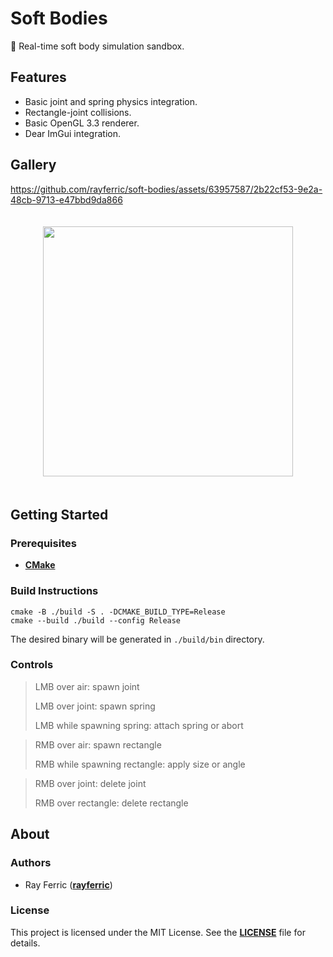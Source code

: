 # Soft Bodies

🏀 Real-time soft body simulation sandbox.

## Features

- Basic joint and spring physics integration.
- Rectangle-joint collisions.
- Basic OpenGL 3.3 renderer.
- Dear ImGui integration.

## Gallery

https://github.com/rayferric/soft-bodies/assets/63957587/2b22cf53-9e2a-48cb-9713-e47bbd9da866

<div style="display: flex; flex-direction: row; flex-wrap: wrap; justify-content: center;">
    <img style="width: 400px; margin: 20px;" src="./docs/vehicle.gif" />
</div>

## Getting Started

### Prerequisites

- **[CMake](https://cmake.org/download/#latest)**

### Build Instructions

```
cmake -B ./build -S . -DCMAKE_BUILD_TYPE=Release
cmake --build ./build --config Release
```

The desired binary will be generated in `./build/bin` directory.

### Controls

> LMB over air: spawn joint
>
> LMB over joint: spawn spring
> 
> LMB while spawning spring: attach spring or abort

> RMB over air: spawn rectangle
> 
> RMB while spawning rectangle: apply size or angle

> RMB over joint: delete joint
> 
> RMB over rectangle: delete rectangle

## About

### Authors

- Ray Ferric (**[rayferric](https://github.com/rayferric)**)

### License

This project is licensed under the MIT License. See the **[LICENSE](LICENSE)** file for details.
